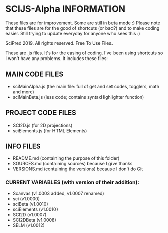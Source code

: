# SCIJS-Alpha INFORMATION
These files are for improvement. Some are still in beta mode :)
Please note that these files are for the good of shortcuts (or bad?) and to make coding easier.
Still trying to update everyday for anyone who sees this :)

SciPred 2019. All rights reserved.
Free To Use Files.

These are .js files.
It's for the easing of coding.
I've been using shortcuts so I won't have any problems.
It includes these files:

## MAIN CODE FILES
- sciMainAlpha.js (the main file: full of get and set codes, togglers, math and more)
- sciMainBeta.js (less code; contains syntaxHighlighter function)

## PROJECT CODE FILES
- SCI2D.js (for 2D projections)
- sciElements.js (for HTML Elements)

## INFO FILES
- README.md (containing the purpose of this folder)
- SOURCES.md (containing sources) because I give thanks
- VERSIONS.md (containing the versions) because I don't do Git

### CURRENT VARIABLES (with version of their addition):
- Scanvas (v1.0003 added, v1.0007 renamed)
- sci (v1.0000)
- sciBeta (v1.0010)
- sciElements (v1.0010)
- SCI2D (v1.0007)
- SCI2DBeta (v1.0008)
- SELM (v1.0012)